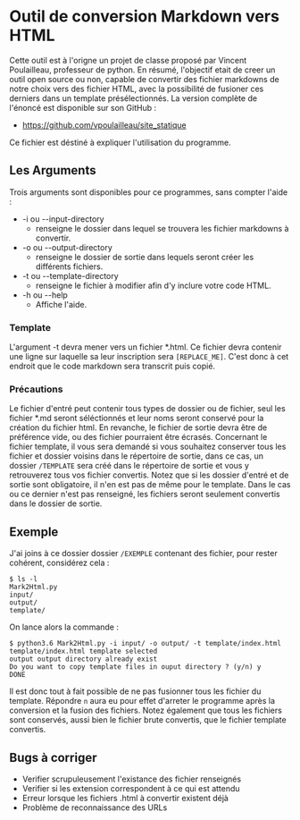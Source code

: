# Outil de conversion Markdown vers HTML

Cette outil est à l'origne un projet de classe proposé par Vincent Poulailleau, professeur de python. En résumé, l'objectif etait de creer un outil open source ou non, capable de convertir des fichier markdowns de notre choix vers des fichier HTML, avec la possibilité de fusioner ces derniers dans un template présélectionnés.
La version complète de l'énoncé est disponible sur son GitHub :

* https://github.com/vpoulailleau/site_statique

Ce fichier est déstiné à expliquer l'utilisation du programme.

## Les Arguments

Trois arguments sont disponibles pour ce programmes, sans compter l'aide :

* -i ou --input-directory
  * renseigne le dossier dans lequel se trouvera les fichier markdowns à convertir.
* -o ou --output-directory
  * renseigne le dossier de sortie dans lequels seront créer les différents fichiers.
* -t ou --template-directory
  * renseigne le fichier à modifier afin d'y inclure votre code HTML.
* -h ou --help
  * Affiche l'aide.

### Template

L'argument -t devra mener vers un fichier *.html. Ce fichier devra contenir une ligne sur laquelle sa leur inscription sera  `[REPLACE_ME]`. C'est donc à cet endroit que le code markdown sera transcrit puis copié.

### Précautions

Le fichier d'entré peut contenir tous types de dossier ou de fichier, seul les fichier *.md seront séléctionnés et leur noms seront conservé pour la création du fichier html. En revanche, le fichier de sortie devra être de préférence vide, ou des fichier pourraient être écrasés.
Concernant le fichier template, il vous sera demandé si vous souhaitez conserver tous les fichier et dossier voisins dans le répertoire de sortie, dans ce cas, un dossier `/TEMPLATE` sera créé dans le répertoire de sortie et vous y retrouverez tous vos fichier convertis.
Notez que si les dossier d'entré et de sortie sont obligatoire, il n'en est pas de même pour le template. Dans le cas ou ce dernier n'est pas renseigné, les fichiers seront seulement convertis dans le dossier de sortie.

## Exemple

J'ai joins à ce dossier dossier `/EXEMPLE` contenant des fichier, pour rester cohérent, considérez cela :
```
$ ls -l
Mark2Html.py
input/
output/
template/
```
On lance alors la commande :
```
$ python3.6 Mark2Html.py -i input/ -o output/ -t template/index.html
template/index.html template selected
output output directory already exist
Do you want to copy template files in ouput directory ? (y/n) y
DONE
```
Il est donc tout à fait possible de ne pas fusionner tous les fichier du template. Répondre `n` aura eu pour effet d'arreter le programme après la conversion et la fusion des fichiers.
Notez également que tous les fichiers sont conservés, aussi bien le fichier brute convertis, que le fichier template convertis.

## Bugs à corriger

* Verifier scrupuleusement l'existance des fichier renseignés
* Verifier si les extension correspondent à ce qui est attendu
* Erreur lorsque les fichiers .html à convertir existent déjà
* Problème de reconnaissance des URLs 
